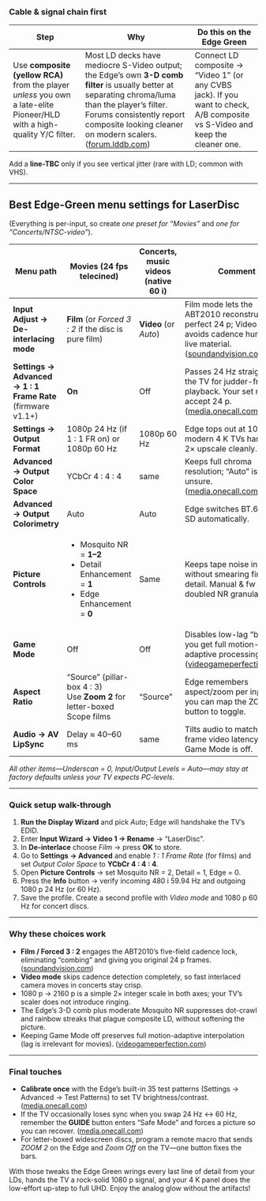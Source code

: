 ### Cable & signal chain first

| Step                                                                                                                     | Why                                                                                                                                                                                                                                                | Do this on the Edge Green                                                                                                     |
| ------------------------------------------------------------------------------------------------------------------------ | -------------------------------------------------------------------------------------------------------------------------------------------------------------------------------------------------------------------------------------------------- | ----------------------------------------------------------------------------------------------------------------------------- |
| Use **composite (yellow RCA)** from the player *unless* you own a late-elite Pioneer/HLD with a high-quality Y/C filter. | Most LD decks have mediocre S-Video output; the Edge’s own **3-D comb filter** is usually better at separating chroma/luma than the player’s filter. Forums consistently report composite looking cleaner on modern scalers. ([forum.lddb.com][1]) | Connect LD composite → “Video 1” (or any CVBS jack). If you want to check, A/B composite vs S-Video and keep the cleaner one. |

Add a **line-TBC** only if you see vertical jitter (rare with LD; common with VHS).

---

## Best Edge-Green menu settings for LaserDisc

(Everything is per-input, so create *one preset for “Movies”* and *one for “Concerts/NTSC-video”*).

| Menu path                                                      | Movies (24 fps telecined)                                                                                   | Concerts, music videos (native 60 i) | Comment                                                                                                                            |
| -------------------------------------------------------------- | ----------------------------------------------------------------------------------------------------------- | ------------------------------------ | ---------------------------------------------------------------------------------------------------------------------------------- |
| **Input Adjust → De-interlacing mode**                         | **Film** (or *Forced 3 : 2* if the disc is pure film)                                                       | **Video** (or *Auto*)                | Film mode lets the ABT2010 reconstruct perfect 24 p; Video mode avoids cadence hunting on live material. ([soundandvision.com][2]) |
| **Settings → Advanced → 1 : 1 Frame Rate**<br>(firmware v1.1+) | **On**                                                                                                      | Off                                  | Passes 24 Hz straight to the TV for judder-free playback. Your set must accept 24 p. ([media.onecall.com][3])                      |
| **Settings → Output Format**                                   | 1080p 24 Hz (if 1 : 1 FR on) or 1080p 60 Hz                                                                 | 1080p 60 Hz                          | Edge tops out at 1080p; modern 4 K TVs handle the 2× upscale cleanly.                                                              |
| **Advanced → Output Color Space**                              | YCbCr 4 : 4 : 4                                                                                             | same                                 | Keeps full chroma resolution; “Auto” is OK if unsure. ([media.onecall.com][3])                                                     |
| **Advanced → Output Colorimetry**                              | Auto                                                                                                        | Auto                                 | Edge switches BT.601 for SD automatically.                                                                                         |
| **Picture Controls**                                           | <ul><li>Mosquito NR = **1–2**</li><li>Detail Enhancement = **1**</li><li>Edge Enhancement = **0**</li></ul> | Same                                 | Keeps tape noise in check without smearing fine detail. Manual & fw 1.1 doubled NR granularity.                                    |
| **Game Mode**                                                  | Off                                                                                                         | Off                                  | Disables low-lag “bob” so you get full motion-adaptive processing. ([videogameperfection.com][4])                                  |
| **Aspect Ratio**                                               | “Source” (pillar-box 4 : 3)<br>Use **Zoom 2** for letter-boxed Scope films                                  | “Source”                             | Edge remembers aspect/zoom per input, so you can map the ZOOM button to toggle.                                                    |
| **Audio → AV LipSync**                                         | Delay ≈ 40–60 ms                                                                                            | same                                 | Tilts audio to match \~1-frame video latency when Game Mode is off.                                                                |

*All other items—Underscan = 0, Input/Output Levels = Auto—may stay at factory defaults unless your TV expects PC-levels.*

---

### Quick setup walk-through

1. **Run the Display Wizard** and pick *Auto*; Edge will handshake the TV’s EDID.
2. Enter **Input Wizard → Video 1 → Rename** → “LaserDisc”.
3. In **De-interlace** choose *Film* → press **OK** to store.
4. Go to **Settings → Advanced** and enable *1 : 1 Frame Rate* (for films) and set *Output Color Space* to **YCbCr 4 : 4 : 4**.
5. Open **Picture Controls** → set Mosquito NR = 2, Detail = 1, Edge = 0.
6. Press the **Info** button → verify incoming 480 i 59.94 Hz and outgoing 1080 p 24 Hz (or 60 Hz).
7. Save the profile. Create a second profile with *Video mode* and 1080 p 60 Hz for concert discs.

---

### Why these choices work

* **Film / Forced 3 : 2** engages the ABT2010’s five-field cadence lock, eliminating “combing” and giving you original 24 p frames. ([soundandvision.com][2])
* **Video mode** skips cadence detection completely, so fast interlaced camera moves in concerts stay crisp.
* 1080 p → 2160 p is a simple 2× integer scale in both axes; your TV’s scaler does not introduce ringing.
* The Edge’s 3-D comb plus moderate Mosquito NR suppresses dot-crawl and rainbow streaks that plague composite LD, without softening the picture.&#x20;
* Keeping Game Mode off preserves full motion-adaptive interpolation (lag is irrelevant for movies). ([videogameperfection.com][4])

---

### Final touches

* **Calibrate once** with the Edge’s built-in 35 test patterns (Settings → Advanced → Test Patterns) to set TV brightness/contrast. ([media.onecall.com][3])
* If the TV occasionally loses sync when you swap 24 Hz ↔ 60 Hz, remember the **GUIDE** button enters “Safe Mode” and forces a picture so you can recover. ([media.onecall.com][3])
* For letter-boxed widescreen discs, program a remote macro that sends *ZOOM 2* on the Edge and *Zoom Off* on the TV—one button fixes the bars.

With those tweaks the Edge Green wrings every last line of detail from your LDs, hands the TV a rock-solid 1080 p signal, and your 4 K panel does the low-effort up-step to full UHD. Enjoy the analog glow without the artifacts!

[1]: https://forum.lddb.com/viewtopic.php?f=30&t=5344&utm_source=chatgpt.com "LaserDisc Database • View topic - S-Video or Composite?"
[2]: https://www.soundandvision.com/content/dvdo-edge-video-processor-setup-tests "DVDO Edge Video Processor Setup & Tests | Sound & Vision"
[3]: https://media.onecall.com/Image_Products/DVDO/EDGE_Manual_Supplement_v1.1.pdf "new in v1.1.cwk (WP)"
[4]: https://videogameperfection.com/2011/10/26/dvdo-edge-faq/?utm_source=chatgpt.com "DVDO Edge – A rough guide/FAQ - VideoGamePerfection.com"

